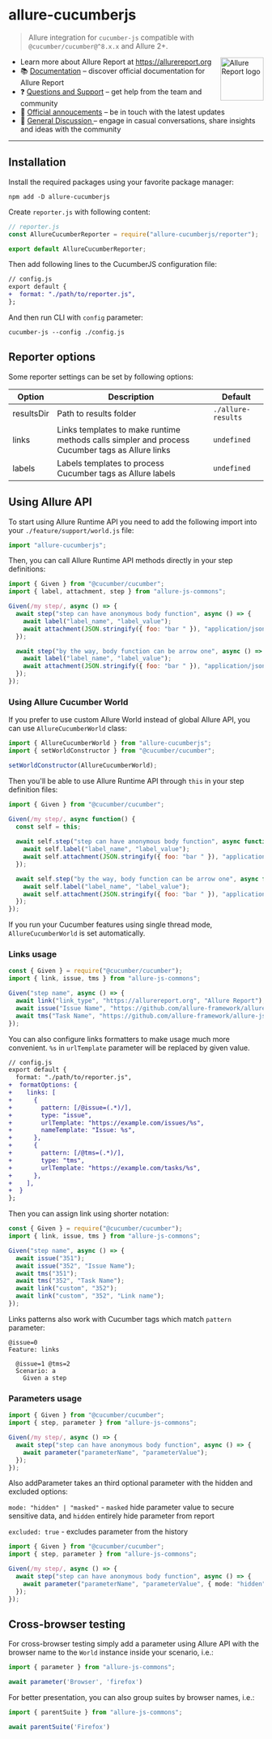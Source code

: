 # allure-cucumberjs

> Allure integration for `cucumber-js` compatible with `@cucumber/cucumber@^8.x.x` and Allure 2+.

[<img src="https://allurereport.org/public/img/allure-report.svg" height="85px" alt="Allure Report logo" align="right" />](https://allurereport.org "Allure Report")

- Learn more about Allure Report at https://allurereport.org
- 📚 [Documentation](https://allurereport.org/docs/) – discover official documentation for Allure Report
- ❓ [Questions and Support](https://github.com/orgs/allure-framework/discussions/categories/questions-support) – get help from the team and community
- 📢 [Official annoucements](https://github.com/orgs/allure-framework/discussions/categories/announcements) – be in touch with the latest updates
- 💬 [General Discussion ](https://github.com/orgs/allure-framework/discussions/categories/general-discussion) – engage in casual conversations, share insights and ideas with the community

---

## Installation

Install the required packages using your favorite package manager:

```shell
npm add -D allure-cucumberjs
```

Create `reporter.js` with following content:

```js
// reporter.js
const AllureCucumberReporter = require("allure-cucumberjs/reporter");

export default AllureCucumberReporter;
```

Then add following lines to the CucumberJS configuration file:

```diff
// config.js
export default {
+  format: "./path/to/reporter.js",
};
```

And then run CLI with `config` parameter:

```shell
cucumber-js --config ./config.js
```

## Reporter options

Some reporter settings can be set by following options:

| Option     | Description                                                                                     | Default            |
| ---------- |-------------------------------------------------------------------------------------------------| ------------------ |
| resultsDir | Path to results folder                                                                          | `./allure-results` |
| links      | Links templates to make runtime methods calls simpler and process Cucumber tags as Allure links | `undefined`        |
| labels     | Labels templates to process Cucumber tags as Allure labels                                      | `undefined`       |

## Using Allure API

To start using Allure Runtime API you need to add the following import into your `./feature/support/world.js` file:

```js
import "allure-cucumberjs";
```

Then, you can call Allure Runtime API methods directly in your step definitions:

```js
import { Given } from "@cucumber/cucumber";
import { label, attachment, step } from "allure-js-commons";

Given(/my step/, async () => {
  await step("step can have anonymous body function", async () => {
    await label("label_name", "label_value");
    await attachment(JSON.stringify({ foo: "bar " }), "application/json");
  });

  await step("by the way, body function can be arrow one", async () => {
    await label("label_name", "label_value");
    await attachment(JSON.stringify({ foo: "bar " }), "application/json");
  });
});
```

### Using Allure Cucumber World

If you prefer to use custom Allure World instead of global Allure API, you can use `AllureCucumberWorld` class:

```js
import { AllureCucumberWorld } from "allure-cucumberjs";
import { setWorldConstructor } from "@cucumber/cucumber";

setWorldConstructor(AllureCucumberWorld);
```

Then you'll be able to use Allure Runtime API through `this` in your step definition files:

```js
import { Given } from "@cucumber/cucumber";

Given(/my step/, async function() {
  const self = this;
  
  await self.step("step can have anonymous body function", async function() {
    await self.label("label_name", "label_value");
    await self.attachment(JSON.stringify({ foo: "bar " }), "application/json");
  });

  await self.step("by the way, body function can be arrow one", async function() {
    await self.label("label_name", "label_value");
    await self.attachment(JSON.stringify({ foo: "bar " }), "application/json");
  });
});
```

If you run your Cucumber features using single thread mode, `AllureCucumberWorld` is set automatically.

### Links usage

```js
const { Given } = require("@cucumber/cucumber");
import { link, issue, tms } from "allure-js-commons";

Given("step name", async () => {
  await link("link_type", "https://allurereport.org", "Allure Report");
  await issue("Issue Name", "https://github.com/allure-framework/allure-js/issues/352");
  await tms("Task Name", "https://github.com/allure-framework/allure-js/tasks/352");
});
```

You can also configure links formatters to make usage much more convenient. `%s`
in `urlTemplate` parameter will be replaced by given value.

```diff
// config.js
export default {
  format: "./path/to/reporter.js",
+  formatOptions: {
+    links: [
+      {
+        pattern: [/@issue=(.*)/],
+        type: "issue",
+        urlTemplate: "https://example.com/issues/%s",
+        nameTemplate: "Issue: %s",
+      },
+      {
+        pattern: [/@tms=(.*)/],
+        type: "tms",
+        urlTemplate: "https://example.com/tasks/%s",
+      },
+    ],
+  }
};
```

Then you can assign link using shorter notation:

```js
const { Given } = require("@cucumber/cucumber");
import { link, issue, tms } from "allure-js-commons";

Given("step name", async () => {
  await issue("351");
  await issue("352", "Issue Name");
  await tms("351");
  await tms("352", "Task Name");
  await link("custom", "352");
  await link("custom", "352", "Link name");
});
```

Links patterns also work with Cucumber tags which match `pattern` parameter:

```gherkin
@issue=0
Feature: links

  @issue=1 @tms=2
  Scenario: a
    Given a step
```

### Parameters usage

```ts
import { Given } from "@cucumber/cucumber";
import { step, parameter } from "allure-js-commons";

Given(/my step/, async () => {
  await step("step can have anonymous body function", async () => {
    await parameter("parameterName", "parameterValue");
  });
});
```

Also addParameter takes an third optional parameter with the hidden and excluded options:

`mode: "hidden" | "masked"` - `masked` hide parameter value to secure sensitive data, and `hidden` entirely hide parameter from report

`excluded: true` - excludes parameter from the history

```ts
import { Given } from "@cucumber/cucumber";
import { step, parameter } from "allure-js-commons";

Given(/my step/, async () => {
  await step("step can have anonymous body function", async () => {
    await parameter("parameterName", "parameterValue", { mode: "hidden", excluded: true });
  });
});
```

## Cross-browser testing

For cross-browser testing simply add a parameter using Allure API with the browser name to the `World` instance inside your scenario, i.e.:

```js
import { parameter } from "allure-js-commons";

await parameter('Browser', 'firefox')
```

For better presentation, you can also group suites by browser names, i.e.:

```js
import { parentSuite } from "allure-js-commons";

await parentSuite('Firefox')
```
